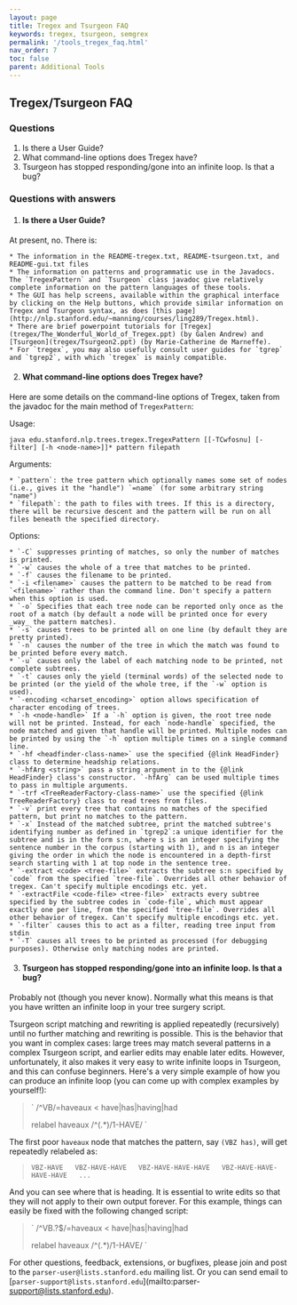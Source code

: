 ```yaml
---
layout: page
title: Tregex and Tsurgeon FAQ
keywords: tregex, tsurgeon, semgrex
permalink: '/tools_tregex_faq.html'
nav_order: 7
toc: false
parent: Additional Tools
---
```


## Tregex/Tsurgeon FAQ

### Questions

  1. Is there a User Guide?
  2. What command-line options does Tregex have?
  3. Tsurgeon has stopped responding/gone into an infinite loop. Is that a bug?

### Questions with answers

  1. #### Is there a User Guide?

At present, no. There is:

    * The information in the README-tregex.txt, README-tsurgeon.txt, and README-gui.txt files
    * The information on patterns and programmatic use in the Javadocs. The `TregexPattern` and `Tsurgeon` class javadoc give relatively complete information on the pattern languages of these tools.
    * The GUI has help screens, available within the graphical interface by clicking on the Help buttons, which provide similar information on Tregex and Tsurgeon syntax, as does [this page](http://nlp.stanford.edu/~manning/courses/ling289/Tregex.html).
    * There are brief powerpoint tutorials for [Tregex](tregex/The_Wonderful_World_of_Tregex.ppt) (by Galen Andrew) and [Tsurgeon](tregex/Tsurgeon2.ppt) (by Marie-Catherine de Marneffe).
    * For `tregex`, you may also usefully consult user guides for `tgrep` and `tgrep2`, with which `tregex` is mainly compatible.
  2. #### What command-line options does Tregex have?

Here are some details on the command-line options of Tregex, taken from the
javadoc for the main method of `TregexPattern`:

Usage:  
  
` java edu.stanford.nlp.trees.tregex.TregexPattern [[-TCwfosnu] [-filter] [-h
<node-name>]]* pattern filepath `

Arguments:  

    * `pattern`: the tree pattern which optionally names some set of nodes (i.e., gives it the "handle") `=name` (for some arbitrary string "name") 
    * `filepath`: the path to files with trees. If this is a directory, there will be recursive descent and the pattern will be run on all files beneath the specified directory. 

Options:

    * `-C` suppresses printing of matches, so only the number of matches is printed. 
    * `-w` causes the whole of a tree that matches to be printed. 
    * `-f` causes the filename to be printed. 
    * `-i <filename>` causes the pattern to be matched to be read from `<filename>` rather than the command line. Don't specify a pattern when this option is used. 
    * `-o` Specifies that each tree node can be reported only once as the root of a match (by default a node will be printed once for every _way_ the pattern matches). 
    * `-s` causes trees to be printed all on one line (by default they are pretty printed). 
    * `-n` causes the number of the tree in which the match was found to be printed before every match. 
    * `-u` causes only the label of each matching node to be printed, not complete subtrees. 
    * `-t` causes only the yield (terminal words) of the selected node to be printed (or the yield of the whole tree, if the `-w` option is used). 
    * `-encoding <charset_encoding>` option allows specification of character encoding of trees. 
    * `-h <node-handle>` If a `-h` option is given, the root tree node will not be printed. Instead, for each `node-handle` specified, the node matched and given that handle will be printed. Multiple nodes can be printed by using the `-h` option multiple times on a single command line. 
    * `-hf <headfinder-class-name>` use the specified {@link HeadFinder} class to determine headship relations. 
    * `-hfArg <string>` pass a string argument in to the {@link HeadFinder} class's constructor. `-hfArg` can be used multiple times to pass in multiple arguments. 
    * `-trf <TreeReaderFactory-class-name>` use the specified {@link TreeReaderFactory} class to read trees from files. 
    * `-v` print every tree that contains no matches of the specified pattern, but print no matches to the pattern. 
    * `-x` Instead of the matched subtree, print the matched subtree's identifying number as defined in `tgrep2`:a unique identifier for the subtree and is in the form s:n, where s is an integer specifying the sentence number in the corpus (starting with 1), and n is an integer giving the order in which the node is encountered in a depth-first search starting with 1 at top node in the sentence tree. 
    * `-extract <code> <tree-file>` extracts the subtree s:n specified by `code` from the specified `tree-file`. Overrides all other behavior of tregex. Can't specify multiple encodings etc. yet. 
    * `-extractFile <code-file> <tree-file>` extracts every subtree specified by the subtree codes in `code-file`, which must appear exactly one per line, from the specified `tree-file`. Overrides all other behavior of tregex. Can't specify multiple encodings etc. yet. 
    * `-filter` causes this to act as a filter, reading tree input from stdin 
    * `-T` causes all trees to be printed as processed (for debugging purposes). Otherwise only matching nodes are printed. 

  3. #### Tsurgeon has stopped responding/gone into an infinite loop. Is that a bug?

Probably not (though you never know). Normally what this means is that you
have written an infinite loop in your tree surgery script.

Tsurgeon script matching and rewriting is applied repeatedly (recursively)
until no further matching and rewriting is possible. This is the behavior that
you want in complex cases: large trees may match several patterns in a complex
Tsurgeon script, and earlier edits may enable later edits. However,
unfortunately, it also makes it very easy to write infinite loops in Tsurgeon,
and this can confuse beginners. Here's a very simple example of how you can
produce an infinite loop (you can come up with complex examples by yourself!):

> ` /^VB/=haveaux < have|has|having|had  
>  
>  relabel haveaux /^(.*)$/$1-HAVE/ `

The first poor `haveaux` node that matches the pattern, say `(VBZ has)`, will
get repeatedly relabeled as:

> ` VBZ-HAVE  
>  VBZ-HAVE-HAVE  
>  VBZ-HAVE-HAVE-HAVE  
>  VBZ-HAVE-HAVE-HAVE-HAVE  
>  ... `

And you can see where that is heading. It is essential to write edits so that
they will not apply to their own output forever. For this example, things can
easily be fixed with the following changed script:

> ` /^VB.?$/=haveaux < have|has|having|had  
>  
>  relabel haveaux /^(.*)$/$1-HAVE/ `

For other questions, feedback, extensions, or bugfixes, please join and post
to the `parser-user@lists.stanford.edu` mailing list. Or you can send email to
[`parser-support@lists.stanford.edu`](mailto:parser-
support@lists.stanford.edu).

